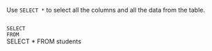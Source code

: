 Use `SELECT *` to select all the columns and all the data from the table.

<codeblock language="sql" dbName="students1.db" type="exercise" testMode="fixedInput">
<code>
SELECT
FROM
</code>

<solution>
SELECT *
FROM students
</solution>
</codeblock>